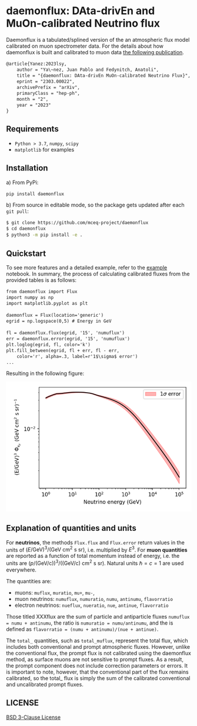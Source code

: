 # daemonflux: DAta-drivEn and MuOn-calibrated Neutrino flux

Daemonflux is a tabulated/splined version of the an atmospheric flux model calibrated on muon spectrometer data. For the details about how daemonflux is built and calibrated to muon data [the following publication](https://inspirehep.net/literature/2637710).

```
@article{Yanez:2023lsy,
    author = "Ya\~nez, Juan Pablo and Fedynitch, Anatoli",
    title = "{daemonflux: DAta-drivEn MuOn-calibrated Neutrino Flux}",
    eprint = "2303.00022",
    archivePrefix = "arXiv",
    primaryClass = "hep-ph",
    month = "2",
    year = "2023"
}
```

## Requirements
 * `Python > 3.7`, `numpy`, `scipy`
 * `matplotlib` for examples

## Installation
a) From PyPi: 
    
    pip install daemonflux
    
b) From source in editable mode, so the package gets updated after each `git pull`:
```bash
$ git clone https://github.com/mceq-project/daemonflux
$ cd daemonflux
$ python3 -m pip install -e .
```

## Quickstart

To see more features and a detailed example, refer to the [example](examples/example.ipynb) notebook. In summary, the process of calculating calibrated fluxes from the provided tables is as follows:

    from daemonflux import Flux
    import numpy as np
    import matplotlib.pyplot as plt

    daemonflux = Flux(location='generic')
    egrid = np.logspace(0,5) # Energy in GeV

    fl = daemonflux.flux(egrid, '15', 'numuflux')
    err = daemonflux.error(egrid, '15', 'numuflux')
    plt.loglog(egrid, fl, color='k')
    plt.fill_between(egrid, fl + err, fl - err,
        color='r', alpha=.3, label=r'1$\sigma$ error')
    ...

Resulting in the following figure:

![Muon Neutrino Flux plot](flux_example.png "Muon neutrino flux scaled by $E^3$ for clarity.")


## Explanation of quantities and units

For **neutrinos**, the methods `Flux.flux` and `Flux.error` return values in the units of $(E/\text{GeV})^3/(\text{GeV}~\text{cm}^2~\text{s}~\text{sr})$, i.e. multiplied by $E^3$. For **muon quantities** are reported as a function of total momentum instead of energy, i.e. the units are  $(p/\text{(GeV/c)})^3/(\text{(GeV/c)}~\text{cm}^2~\text{s}~\text{sr})$. Natural units $\hbar=c=1$ are used everywhere.

The quantities are: 

- muons: `muflux`, `muratio`, `mu+`, `mu-`,
- muon neutrinos: `numuflux`, `numuratio`, `numu`, `antinumu`, `flavorratio`
- electron neutrinos: `nueflux`, `nueratio`, `nue`, `antinue`, `flavorratio`

Those titled XXXflux are the sum of particle and antiparticle fluxes `numuflux = numu + antinumu`, the ratio is `numuratio = numu/antinumu`, and the is defined as `flavorratio = (numu + antinumu)/(nue + antinue)`.

The `total_` quantities, such as `total_muflux`, represent the total flux, which includes both conventional and prompt atmospheric fluxes. However, unlike the conventional flux, the prompt flux is not calibrated using the daemonflux method, as surface muons are not sensitive to prompt fluxes. As a result, the prompt component does not include correction parameters or errors. It is important to note, however, that the conventional part of the flux remains calibrated, so the total_ flux is simply the sum of the calibrated conventional and uncalibrated prompt fluxes.

## LICENSE

[BSD 3-Clause License](LICENSE)
